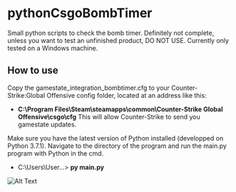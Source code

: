 # pythonCsgoBombTimer
Small python scripts to check the bomb timer. Definitely not complete, unless you want to test an unfinished product, DO NOT USE.
Currently only tested on a Windows machine.

## How to use

Copy the gamestate_integration_bombtimer.cfg to your Counter-Strike:Global Offensive config folder, located at an address like this:
- **C:\Program Files\Steam\steamapps\common\Counter-Strike Global Offensive\csgo\cfg**
This will allow Counter-Strike to send you gamestate updates.

Make sure you have the latest version of Python installed (developped on Python 3.7.1).
Navigate to the directory of the program and run the main.py program with Python in the cmd.
- C:\Users\User...> **py main.py**

![Alt Text](https://i.gyazo.com/500676aea17c67d181acb798cb8c5eb3.gif)
